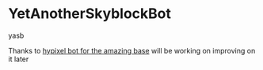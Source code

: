 # YetAnotherSkyblockBot
yasb


Thanks to [hypixel bot for the amazing base](https://github.com/MatthewTGM/hypixel-bot) will be working on improving on it later
